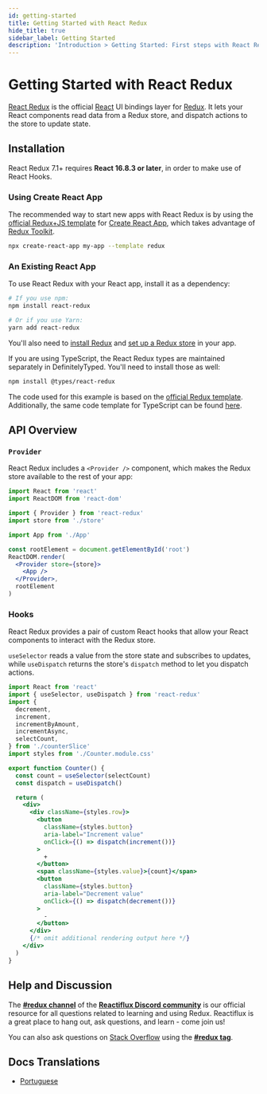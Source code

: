 ```yaml
---
id: getting-started
title: Getting Started with React Redux
hide_title: true
sidebar_label: Getting Started
description: 'Introduction > Getting Started: First steps with React Redux'
---
```


# Getting Started with React Redux

[React Redux](https://github.com/reduxjs/react-redux) is the official [React](https://reactjs.org/) UI bindings layer for [Redux](https://redux.js.org/). It lets your React components read data from a Redux store, and dispatch actions to the store to update state.

## Installation

React Redux 7.1+ requires **React 16.8.3 or later**, in order to make use of React Hooks.

### Using Create React App

The recommended way to start new apps with React Redux is by using the [official Redux+JS template](https://github.com/reduxjs/cra-template-redux) for [Create React App](https://github.com/facebook/create-react-app), which takes advantage of [Redux Toolkit](https://redux-toolkit.js.org/).

```sh
npx create-react-app my-app --template redux
```

### An Existing React App

To use React Redux with your React app, install it as a dependency:

```bash
# If you use npm:
npm install react-redux

# Or if you use Yarn:
yarn add react-redux
```

You'll also need to [install Redux](https://redux.js.org/introduction/installation) and [set up a Redux store](https://redux.js.org/recipes/configuring-your-store/) in your app.

If you are using TypeScript, the React Redux types are maintained separately in DefinitelyTyped. You'll need to install those as well:

```bash
npm install @types/react-redux
```

The code used for this example is based on the [official Redux template](https://github.com/reduxjs/cra-template-redux). Additionally, the same code template for TypeScript can be found [here](https://github.com/reduxjs/cra-template-redux-typescript).

## API Overview

### `Provider`

React Redux includes a `<Provider />` component, which makes the Redux store available to the rest of your app:

```jsx
import React from 'react'
import ReactDOM from 'react-dom'

import { Provider } from 'react-redux'
import store from './store'

import App from './App'

const rootElement = document.getElementById('root')
ReactDOM.render(
  <Provider store={store}>
    <App />
  </Provider>,
  rootElement
)
```

### Hooks

React Redux provides a pair of custom React hooks that allow your React components to interact with the Redux store.

`useSelector` reads a value from the store state and subscribes to updates, while `useDispatch` returns the store's `dispatch` method to let you dispatch actions.

```jsx
import React from 'react'
import { useSelector, useDispatch } from 'react-redux'
import {
  decrement,
  increment,
  incrementByAmount,
  incrementAsync,
  selectCount,
} from './counterSlice'
import styles from './Counter.module.css'

export function Counter() {
  const count = useSelector(selectCount)
  const dispatch = useDispatch()

  return (
    <div>
      <div className={styles.row}>
        <button
          className={styles.button}
          aria-label="Increment value"
          onClick={() => dispatch(increment())}
        >
          +
        </button>
        <span className={styles.value}>{count}</span>
        <button
          className={styles.button}
          aria-label="Decrement value"
          onClick={() => dispatch(decrement())}
        >
          -
        </button>
      </div>
      {/* omit additional rendering output here */}
    </div>
  )
}
```

## Help and Discussion

The **[#redux channel](https://discord.gg/0ZcbPKXt5bZ6au5t)** of the **[Reactiflux Discord community](http://www.reactiflux.com)** is our official resource for all questions related to learning and using Redux. Reactiflux is a great place to hang out, ask questions, and learn - come join us!

You can also ask questions on [Stack Overflow](https://stackoverflow.com) using the **[#redux tag](https://stackoverflow.com/questions/tagged/redux)**.

## Docs Translations

- [Portuguese](https://fernandobelotto.github.io/react-redux)
